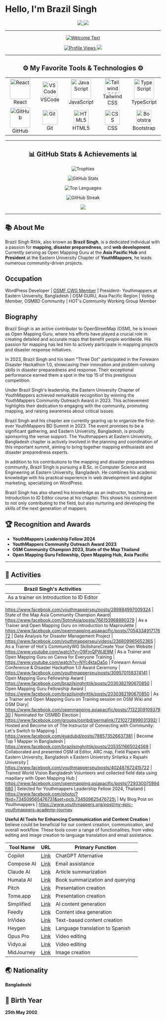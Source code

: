 # Hello, I'm Brazil Singh
<p align="center">
  <a href="https://www.linkedin.com/in/brazil-singh-rittik/">
    <img src="https://img.shields.io/badge/-LinkedIn-0072b1?style=for-the-badge&logo=linkedin&logoColor=white" />
    <a href="https://en.osm.town/@brazilsinghrittik">
    <img src="https://img.shields.io/badge/-Mastodon-0072b1?style=for-the-badge&logo=mastodon&logoColor=white" />
</p>

---

<p align="center">
  <img src="https://readme-typing-svg.demolab.com/?lines=Welcome+to+my+GitHub!;Brazil+Singh+Rittik+%7C+Web+Developer;Explorer+of+the+Mapping+World&font=Fira%20Code&center=true&width=550&height=60&duration=3000&pause=1000" alt="Welcome Text">
</p>

<p align="center">
  <img src="https://komarev.com/ghpvc/?username=brazilsinghrittik&label=Profile%20Views&color=0e75b6&style=flat-square" alt="Profile Views" />
  <a href="https://github.com/brazilsinghrittik?tab=repositories"><img src="https://img.shields.io/badge/Check+my+Repositories-100000?style=flat&logo=github&logoColor=white&labelColor=blue" /></a>
</p>

---

<h2 align="center">⚙️ My Favorite Tools & Technologies ⚙️</h2>

<table align="center">
  <tr>
    <td align="center" width="120">
      <img src="https://techstack-generator.vercel.app/react-icon.svg" alt="React" width="65" height="65" />
      <br>React
    </td>
    <td align="center" width="120">
      <img src="https://skillicons.dev/icons?i=vscode" alt="VSCode" width="48" height="48" />
      <br>VSCode
    </td>
    <td align="center" width="120">
      <img src="https://techstack-generator.vercel.app/js-icon.svg" alt="JavaScript" width="65" height="65" />
      <br>JavaScript
    </td>
    <td align="center" width="120">
      <img src="https://skillicons.dev/icons?i=tailwind" alt="Tailwind CSS" width="48" height="48" />
      <br>Tailwind CSS
    </td>
    <td align="center" width="120">
      <img src="https://techstack-generator.vercel.app/ts-icon.svg" alt="TypeScript" width="65" height="65" />
      <br>TypeScript
    </td>
  </tr>
  <tr>
    <td align="center" width="120">
      <img src="https://techstack-generator.vercel.app/github-icon.svg" alt="GitHub" width="65" height="65" />
      <br>GitHub
    </td>
    <td align="center" width="120">
      <img src="https://user-images.githubusercontent.com/25181517/192108372-f71d70ac-7ae6-4c0d-8395-51d8870c2ef0.png" alt="Git" width="48" height="48" />
      <br>Git
    </td>
    <td align="center" width="120">
      <img src="https://skillicons.dev/icons?i=html" alt="HTML5" width="48" height="48" />
      <br>HTML5
    </td>
    <td align="center" width="120">
      <img src="https://skillicons.dev/icons?i=css" alt="CSS" width="48" height="48" />
      <br>CSS
    </td>
    <td align="center" width="120">
      <img src="https://skillicons.dev/icons?i=bootstrap" alt="Bootstrap" width="48" height="48" />
      <br>Bootstrap
    </td>
  </tr>
</table>

---

<h2 align="center">📊 GitHub Stats & Achievements 📊</h2>

<p align="center">
  <img src="https://github-profile-trophy.vercel.app/?username=brazilsinghrittik&theme=darkhub" alt="Trophies" />
</p>

<p align="center">
  <img src="https://bad-apple-github-readme.vercel.app/api?username=brazilsinghrittik&show_icons=true&count_private=true&line_height=28&icon_color=00b3ff&title_color=00b3ff&theme=blue-green" alt="GitHub Stats" />
</p>

<p align="center">
  <img src="https://github-readme-mwendwa.vercel.app/api/top-langs/?username=brazilsinghrittik&layout=compact&theme=blue-green&title_color=00b3ff" alt="Top Languages" />
</p>

<p align="center">
  <img src="https://streak-stats.demolab.com/?user=brazilsinghrittik&theme=blue-green&title_color=00b3ff" alt="GitHub Streak" />
</p>

<p align="center">
  <img src="https://capsule-render.vercel.app/api?type=waving&color=gradient&height=100&section=footer"/>
</p>

---

## 📚 About Me
Brazil Singh Rittik, also known as **Brazil Singh**, is a dedicated individual with a passion for **mapping, disaster preparedness**, and **web development**. Currently serving as Open Mapping Guru at the **Asia Pacific Hub** and **President** at the Eastern University Chapter of **YouthMappers**, he leads numerous community-driven projects.

## Occupation
WordPress Developer | [OSMF CWG Member](https://osmfoundation.org/wiki/Communication_Working_Group) | President- Youthmappers at Eastern University, Bangladesh | OSM GURU, Asia Pacific Region | Voting Member, OSMBD Community | HOT's Community Working Group Member

## Biography
Brazil Singh is an active contributor to OpenStreetMap (OSM), he is known as Open Mapping Guru, where his efforts have played a crucial role in creating detailed and accurate maps that benefit people worldwide. His passion for mapping has led him to actively participate in mapping projects and disaster response initiatives.

In 2023, Brazil Singh and his team "Three Dot" participated in the Forewarn Disaster Hackathon 1.0, showcasing their innovation and problem-solving skills in disaster preparedness and response. Their exceptional performance earned them a spot in the top 15 of this prestigious competition.

Under Brazil Singh's leadership, the Eastern University Chapter of YouthMappers achieved remarkable recognition by winning the YouthMappers Community Outreach Award in 2023. This achievement highlights their dedication to engaging with the community, promoting mapping, and raising awareness about critical issues.

Brazil Singh and his chapter are currently gearing up to organize the first-ever YouthMappers BD Summit in 2023. The event promises to be a significant gathering, and Eastern University, Bangladesh, is proudly sponsoring the venue support. The Youthmappers at Eastern University, Bangladesh chapter is actively involved in the planning and coordination of this important summit, aiming to bring together mapping enthusiasts and disaster preparedness experts.

In addition to his contributions to the mapping and disaster preparedness community, Brazil Singh is pursuing a B.Sc. in Computer Science and Engineering at Eastern University, Bangladesh. He combines his academic knowledge with his practical experience in web development and digital marketing, specializing on WordPress.

Brazil Singh has also shared his knowledge as an instructor, teaching an Introduction to ID Editor course at his chapter. This shows his commitment to not only contributing to the field, but also nurturing and developing the skills of the next generation of mappers. 


## 🏆 Recognition and Awards
- **YouthMappers Leadership Fellow 2024**
- **YouthMappers Community Outreach Award 2023**
- **OSM Community Champion 2023, State of the Map Thailand**
- **Open Mapping Guru Fellowship, Open Mapping Hub, Asia Pacific**

---

## 📅 Activities
| Brazil Singh's Activities
|-
| As a trainer on Introduction to ID Editor|
https://www.facebook.com/youthmapperseu/posts/289884997009324
| State of the Map Asia Community Champion Award|
https://www.facebook.com/SotmAsia/posts/766153968890379
| As a Trainer and Open Mapping Guru on introduction to Maproulette |
https://www.facebook.com/openmapping.asiapacific/posts/705433491717672
| Data Analysis for Disaster Management Project |
https://www.facebook.com/youthmapperseu/videos/236809965652365
| As a Trainer of Hot's CommunityWG SkillshareCreate Your Own Website |
https://www.youtube.com/watch?v=O9FmQPWJE9M
| As a Trainer and Open Mapping Guru on Canva for Everyone Training |
https://www.youtube.com/watch?v=NYc4ktaOa5o
| Forewarn Annual Conference & Disaster Hackathon 1.0 Award Ceremony |
https://www.facebook.com/youthmapperseu/posts/309570158374141
| Open Mapping Guru Fellowship Award |
https://www.facebook.com/brazilsinghrittik/posts/2030382190670850
| Open Mapping Guru Fellowship Award |
https://www.facebook.com/brazilsinghrittik/posts/2030382190670850
| As a Trainer and Open Mapping Guru on Training session on OSM Wiki and OSM Diary|
https://www.facebook.com/openmapping.asiapacific/posts/713230910937930
| Nominated for OSMBD Election |
https://www.facebook.com/groups/osmbd/permalink/7210272899031392/
| Hosted and Become on of The Instructor of Connecting with Community: Let's Switch to Mapping  |
https://www.facebook.com/euedubd/posts/788573526637381
| Become Top 1 Mapper in Bangladesh  |
https://www.facebook.com/brazilsinghrittik/posts/2053511665024569
| Collaborated and presented OSM id Editor, ARC map, Field Papers with Eastern University, Bangladesh x Eastern University Srilanka x Rajsahi University  |
https://www.facebook.com/youthmapperseu/posts/402487672415722
| Trained World Vision Bangladesh Volunteers and collected field data using mapiliary with Open Mapping Hub |
https://www.facebook.com/openmapping.asiapacific/posts/729330075994680
| Selected for Youthmappers Leadership Fellow 2024, Thailand |
https://www.facebook.com/photo/?fbid=734509565476731&set=pcb.734509625476725\
| My Blog Post on Youthmappers |
https://www.youthmappers.org/post/my-epic-youthmappers-academy-journey


**Useful AI Tools for Enhancing Communication and Content Creation**
I believe could be beneficial for our content creation, communication, and overall workflow. These tools cover a range of functionalities, from video editing and image creation to language translation and email assistance.

| Tool Name        | URL  | Primary Function                    |
|------------------|------|-------------------------------------|
| Copilot          | [Link](https://copilot.microsoft.com/) | ChatGPT Alternative                 |
| Compose AI       | [Link](https://chromewebstore.google.com/detail/compose-ai-ai-powered-wri/ddlbpiadoechcolndfeaonajmngmhblj?pli=1) | Email assistance                    |
| Claude AI        | [Link](https://claude.ai/) | Article summarization               |
| Humata AI        | [Link](https://humata.ai/) | Book summarization and querying     |
| Pitch            | [Link](https://pitch.com/) | Presentation creation               |
| Tome.app         | [Link](https://tome.app/) | Presentation creation               |
| Simplified       | [Link](https://simplified.com/) | AI content generation               |
| Feedly           | [Link](https://feedly.com/) | Content idea generation             |
| InVideo          | [Link](https://invideo.io/) | Text-based content creation         |
| Heygen           | [Link](https://heygen.com/) | Language translation to Spanish     |
| Opus Pro         | [Link](https://opus.pro/) | Video editing                       |
| Vidyo.ai         | [Link](https://vidyo.ai/) | Video editing                       |
| MidJourney       | [Link](https://midjourney.com/) | Image creation                      |



## 🌏 Nationality
**Bangladeshi**

## 🎂 Birth Year
**25th May 2002**
